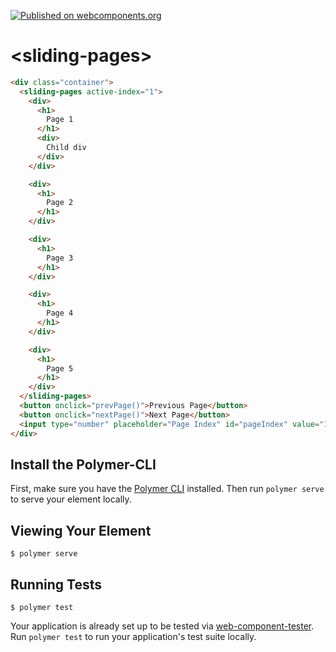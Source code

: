 [![Published on webcomponents.org](https://img.shields.io/badge/webcomponents.org-published-blue.svg)](https://www.webcomponents.org/element/owner/my-element)


# \<sliding-pages\>

<!---
```
<custom-element-demo>
  <template>
    <script src="../webcomponentsjs/webcomponents-lite.js"></script>
    <link rel="import" href="sliding-pages.html">
    <link rel="import" href="../paper-styles/color.html">

    <style is="custom-style" include="demo-pages-shared-styles">
      .container {
        width: 100%;
        height: 80vh;
        position: relative;
        margin-bottom: 8px;
      }
      sliding-pages > div {
        color: white;
        display: flex;
        flex-direction: column;
        justify-content: center;
        align-items: center;
        user-select: none;
        cursor: pointer;
      }
      paper-fab:nth-of-type(1) {
        left: 8px;
      }
      paper-fab:nth-of-type(2) {
        right: 8px;
      } 
      sliding-pages div:nth-of-type(1) {
          --page-background-color: var(--paper-red-500);
      }
      sliding-pages div:nth-of-type(2) {
          --page-background-color: var(--paper-blue-500);
      }
      sliding-pages div:nth-of-type(3) {
          --page-background-color: var(--paper-green-500);
      }
      sliding-pages div:nth-of-type(4) {
          --page-background-color: var(--paper-yellow-500);
      }
      sliding-pages div:nth-of-type(5) {
          --page-background-color: var(--paper-purple-500);
      }

      input {
        display: block;
        margin-top: 8px;
      }
    </style>
    <script>
      const pages = document.querySelector('sliding-pages');

      function prevPage() {
        const currIndex = parseInt(pages.getAttribute('active-index'));
        pages.setAttribute('active-index', (currIndex - 1));
      }
      function nextPage() {
        const currIndex = parseInt(pages.getAttribute('active-index'));
        pages.setAttribute('active-index', (currIndex + 1))
      }

      const input = document.getElementById('pageIndex');
      input.addEventListener('change', (e) => {
        e.preventDefault();

        const index = parseInt(e.target.value);
        pages.setAttribute('active-index', index);
      })
    </script>
  </template>
</custom-element-demo>
```
-->
```html
<div class="container">
  <sliding-pages active-index="1">
    <div>
      <h1>
        Page 1
      </h1>
      <div>
        Child div
      </div>
    </div>

    <div>
      <h1>
        Page 2
      </h1>
    </div>

    <div>
      <h1>
        Page 3
      </h1>
    </div>

    <div>
      <h1>
        Page 4
      </h1>
    </div>

    <div>
      <h1>
        Page 5
      </h1>
    </div>
  </sliding-pages>
  <button onclick="prevPage()">Previous Page</button>
  <button onclick="nextPage()">Next Page</button>
  <input type="number" placeholder="Page Index" id="pageIndex" value="1">
</div>
```

## Install the Polymer-CLI

First, make sure you have the [Polymer CLI](https://www.npmjs.com/package/polymer-cli) installed. Then run `polymer serve` to serve your element locally.

## Viewing Your Element

```
$ polymer serve
```

## Running Tests

```
$ polymer test
```

Your application is already set up to be tested via [web-component-tester](https://github.com/Polymer/web-component-tester). Run `polymer test` to run your application's test suite locally.

